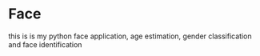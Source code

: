 # Face

this is is my python face application, age estimation, gender classification and face identification
